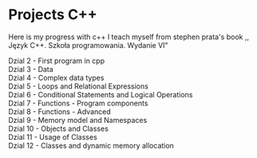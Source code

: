 # Projects C++

Here is my progress with c++
I teach myself from stephen prata's book ,, Język C++. Szkoła programowania. Wydanie VI"

Dzial 2 - First program in cpp  
Dzial 3 - Data  
Dzial 4 - Complex data types  
Dzial 5 - Loops and Relational Expressions  
Dzial 6 - Conditional Statements and Logical Operations  
Dzial 7 - Functions - Program components  
Dzial 8 - Functions - Advanced  
Dzial 9 - Memory model and Namespaces  
Dzial 10 - Objects and Classes  
Dzial 11 - Usage of Classes  
Dzial 12 - Classes and dynamic memory allocation  
